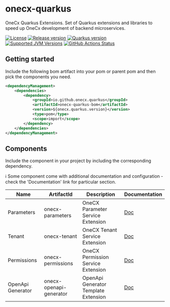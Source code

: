 # onecx-quarkus

OneCx Quarkus Extensions. Set of Quarkus extensions and libraries to speed up OneCx development of backend microservices.

[![License](https://img.shields.io/github/license/onecx/onecx-quarkus?style=for-the-badge&logo=apache)](https://www.apache.org/licenses/LICENSE-2.0)
[![Release version](https://img.shields.io/maven-central/v/io.github.onecx.quarkus/onecx-quarkus-bom?logo=apache-maven&style=for-the-badge&label=Release)](https://search.maven.org/artifact/io.github.onecx.quarkus/onecx-quarkus-bom)
[![Quarkus version](https://img.shields.io/maven-central/v/io.quarkus/quarkus-bom?logo=apache-maven&style=for-the-badge&label=Quarkus)](https://search.maven.org/artifact/io.quarkus/quarkus-bom)
[![Supported JVM Versions](https://img.shields.io/badge/JVM-17-brightgreen.svg?style=for-the-badge&logo=Java)](https://openjdk.org/projects/jdk/17/)
[![GitHub Actions Status](https://img.shields.io/github/actions/workflow/status/onecx/onecx-quarkus/build.yml?logo=GitHub&style=for-the-badge)](https://github.com/onecx/onecx-quarkus/actions/workflows/build.yml)

## Getting started

Include the following bom artifact into your pom or parent pom and then pick the components you need.

```xml
<dependencyManagement>
    <dependencies>
        <dependency>
            <groupId>io.github.onecx.quarkus</groupId>
            <artifactId>onecx-quarkus-bom</artifactId>
            <version>${onecx.quarkus.version}</version>
            <type>pom</type>
            <scope>import</scope>
        </dependency>
    </dependencies>
</dependencyManagement>
```

## Components

Include the component in your project by including the corresponding dependency.

:information_source: Some component come with additional documentation and configuration - check the 'Documentation' link for particular section.

| Name              | ArtifactId              | Description                                    | Documentation                       |
|-------------------|-------------------------|------------------------------------------------|-------------------------------------|
| Parameters       | onecx-parameters        | OneCX Parameter Service Extension              | [Doc](extensions/parameters)        |
| Tenant            | onecx-tenant            | OneCX Tenant Service Extension                 | [Doc](extensions/tenant)            |
| Permissions       | onecx-permissions       | OneCX Permission Service Extension             | [Doc](extensions/permissions)       |
| OpenApi Generator | onecx-openapi-generator | OpenApi Generator Template Extension | [Doc](extensions/openapi-generator) |

